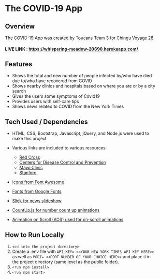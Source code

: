 # The COVID-19 App

## Overview

The COVID-19 App was created by Toucans Team 3 for Chingu Voyage 28.

#### LIVE LINK : https://whispering-meadow-20690.herokuapp.com/

## Features

- Shows the total and new number of people infected by/who have died due to/who have recovered from COVID
- Shows nearby clinics and hospitals based on where you are or by a city search
- Gives the users some symptoms of Covid19
- Provides users with self-care tips
- Shows news related to COVID from the New York Times

## Tech Used / Dependencies

- HTML, CSS, Bootstrap, Javascript, jQuery, and Node.js were used to make this project

- Various links are included to various resources:

  - [Red Cross](https://www.redcross.org/get-help/how-to-prepare-for-emergencies/types-of-emergencies/coronavirus-safety.html)
  - [Centers for Disease Control and Prevention](https://www.cdc.gov/coronavirus/2019-ncov/prevent-getting-sick/prevention.html)
  - [Mayo Clinic](https://www.mayoclinic.org/diseases-conditions/coronavirus/in-depth/treating-covid-19-at-home/art-20483273)
  - [Stanford](https://healthalerts.stanford.edu/covid-19/prevention-care/personal-care-prevention/)

- [Icons from Font Awesome](https://fontawesome.com/)

- [Fonts from Google Fonts](https://fonts.google.com/)

- [Slick for news slideshow](https://github.com/kenwheeler/slick)

- [CountUp.js for number count up animations](https://inorganik.github.io/countUp.js/)

- [Animation on Scroll (AOS) used for on-scroll animations](https://github.com/michalsnik/aos)

## How to Run Locally

1. `<cd into the project directory>`
2. Create a .env file with
   `API_KEY= <<YOUR NEW YORK TIMES API KEY HERE>>`
   as well as
   `PORT= <<PORT NUMBER OF YOUR CHOICE HERE>>`
   and place it in the project directory (same level as the public folder).
3. `<run npm install>`
4. `<run npm start>`
